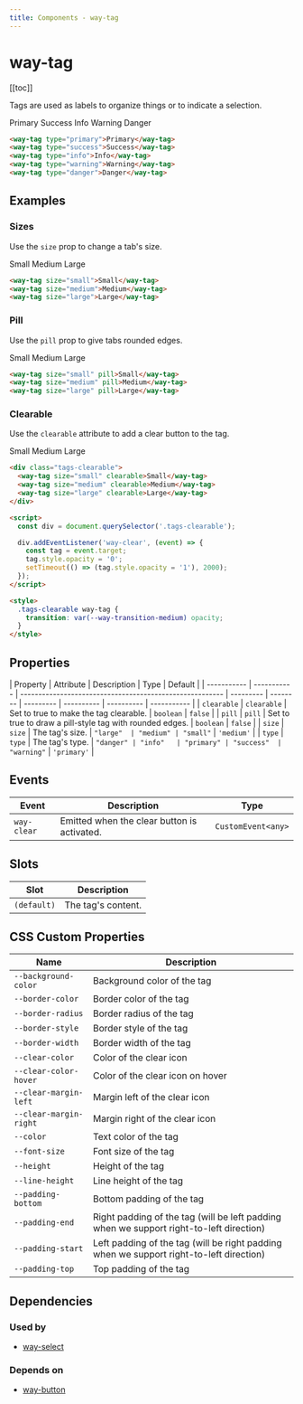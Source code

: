 ```yaml
---
title: Components - way-tag
---
```


# way-tag

[[toc]]

Tags are used as labels to organize things or to indicate a selection.

<way-tag type="primary">Primary</way-tag>
<way-tag type="success">Success</way-tag>
<way-tag type="info">Info</way-tag>
<way-tag type="warning">Warning</way-tag>
<way-tag type="danger">Danger</way-tag>

```html
<way-tag type="primary">Primary</way-tag>
<way-tag type="success">Success</way-tag>
<way-tag type="info">Info</way-tag>
<way-tag type="warning">Warning</way-tag>
<way-tag type="danger">Danger</way-tag>
```

## Examples

### Sizes

Use the `size` prop to change a tab's size.

<way-tag size="small">Small</way-tag>
<way-tag size="medium">Medium</way-tag>
<way-tag size="large">Large</way-tag>

```html
<way-tag size="small">Small</way-tag>
<way-tag size="medium">Medium</way-tag>
<way-tag size="large">Large</way-tag>
```

### Pill

Use the `pill` prop to give tabs rounded edges.

<way-tag size="small" pill>Small</way-tag>
<way-tag size="medium" pill>Medium</way-tag>
<way-tag size="large" pill>Large</way-tag>

```html
<way-tag size="small" pill>Small</way-tag>
<way-tag size="medium" pill>Medium</way-tag>
<way-tag size="large" pill>Large</way-tag>
```

### Clearable

Use the `clearable` attribute to add a clear button to the tag.

<div class="tags-clearable">
  <way-tag size="small" clearable>Small</way-tag>
  <way-tag size="medium" clearable>Medium</way-tag>
  <way-tag size="large" clearable>Large</way-tag>
</div>

<script>
  const div = document.querySelector('.tags-clearable');

  div.addEventListener('way-clear', (event) => {
    const tag = event.target;
    tag.style.opacity = '0';
    setTimeout(() => (tag.style.opacity = '1'), 2000);
  });
</script>

<style>
  .tags-clearable way-tag {
    transition: var(--way-transition-medium) opacity;
  }
</style>

```html
<div class="tags-clearable">
  <way-tag size="small" clearable>Small</way-tag>
  <way-tag size="medium" clearable>Medium</way-tag>
  <way-tag size="large" clearable>Large</way-tag>
</div>

<script>
  const div = document.querySelector('.tags-clearable');

  div.addEventListener('way-clear', (event) => {
    const tag = event.target;
    tag.style.opacity = '0';
    setTimeout(() => (tag.style.opacity = '1'), 2000);
  });
</script>

<style>
  .tags-clearable way-tag {
    transition: var(--way-transition-medium) opacity;
  }
</style>
```

## Properties

| Property    | Attribute   | Description                                              | Type      | Default  |
| ----------- | ----------- | -------------------------------------------------------- | --------- | -------- | --------- | ---------- | ---------- | ----------- |
| `clearable` | `clearable` | Set to true to make the tag clearable.                   | `boolean` | `false`  |
| `pill`      | `pill`      | Set to true to draw a pill-style tag with rounded edges. | `boolean` | `false`  |
| `size`      | `size`      | The tag's size.                                          | `"large"  | "medium" | "small"`  | `'medium'` |
| `type`      | `type`      | The tag's type.                                          | `"danger" | "info"   | "primary" | "success"  | "warning"` | `'primary'` |

## Events

| Event       | Description                                 | Type               |
| ----------- | ------------------------------------------- | ------------------ |
| `way-clear` | Emitted when the clear button is activated. | `CustomEvent<any>` |

## Slots

| Slot        | Description        |
| ----------- | ------------------ |
| `(default)` | The tag's content. |

## CSS Custom Properties

| Name                   | Description                                                                             |
| ---------------------- | --------------------------------------------------------------------------------------- |
| `--background-color`   | Background color of the tag                                                             |
| `--border-color`       | Border color of the tag                                                                 |
| `--border-radius`      | Border radius of the tag                                                                |
| `--border-style`       | Border style of the tag                                                                 |
| `--border-width`       | Border width of the tag                                                                 |
| `--clear-color`        | Color of the clear icon                                                                 |
| `--clear-color-hover`  | Color of the clear icon on hover                                                        |
| `--clear-margin-left`  | Margin left of the clear icon                                                           |
| `--clear-margin-right` | Margin right of the clear icon                                                          |
| `--color`              | Text color of the tag                                                                   |
| `--font-size`          | Font size of the tag                                                                    |
| `--height`             | Height of the tag                                                                       |
| `--line-height`        | Line height of the tag                                                                  |
| `--padding-bottom`     | Bottom padding of the tag                                                               |
| `--padding-end`        | Right padding of the tag (will be left padding when we support right-to-left direction) |
| `--padding-start`      | Left padding of the tag (will be right padding when we support right-to-left direction) |
| `--padding-top`        | Top padding of the tag                                                                  |

## Dependencies

### Used by

- [way-select](/components/select)

### Depends on

- [way-button](/components/button)
